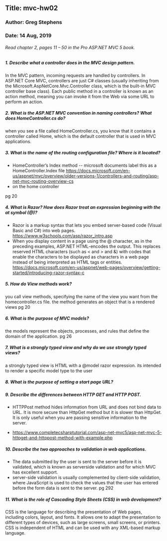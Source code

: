 ## Title: mvc-hw02
### Author: Greg Stephens
### Date: 14 Aug, 2019
###### Read chapter 2, pages 11 – 50 in the Pro ASP.NET MVC 5 book.
##### 1. Describe what a controller does in the MVC design pattern.
In the MVC pattern, incoming requests are handled by controllers. In ASP.NET Core MVC, controllers are just C# classes (usually inheriting from the Microsoft.AspNetCore.Mvc.Controller class, which is the built-in MVC controller base class). Each public method in a controller is known as an action method, meaning you can invoke it from the Web via some URL to perform an action.

##### 2. What is the ASP.NET MVC convention in naming controllers? What does HomeController.cs do?
when you see a file called HomeController.cs, you know that it contains a controller called Home, which is the default controller that is used in MVC applications.

##### 3. What is the name of the routing configuration file? Where is it located?
- HomeController’s Index method  -- microsoft documents label this as a HomeController.Index file https://docs.microsoft.com/en-us/aspnet/mvc/overview/older-versions-1/controllers-and-routing/asp-net-mvc-routing-overview-cs
- on the home controller

pg 20

##### 4. What is Razor? How does Razor treat an expression beginning with the at symbol (@)?
- Razor is a markup syntax that lets you embed server-based code (Visual Basic and C#) into web pages. https://www.w3schools.com/asp/razor_intro.asp
- When you display content in a page using the @ character, as in the preceding examples, ASP.NET HTML-encodes the output. This replaces reserved HTML characters (such as < and > and &) with codes that enable the characters to be displayed as characters in a web page instead of being interpreted as HTML tags or entities. https://docs.microsoft.com/en-us/aspnet/web-pages/overview/getting-started/introducing-razor-syntax-c

##### 5. How do View methods work?
you call view methods, specifying the name of the view you want from the homecontroller.cs file. the method generates an object that is a rendered views
pg 20

##### 6. What is the purpose of MVC models?
the models represent the objects, processes, and rules that define the domain of the application.
pg 26

##### 7. What is a strongly typed view and why do we use strongly typed views?
a strongly typed view is HTML with a @model razor expression. its intended to render a specific model type to the user

##### 8. What is the purpose of setting a start page URL?


##### 9. Describe the differences between HTTP GET and HTTP POST.
- HTTPPost method hides information from URL and does not bind data to URL. It is more secure than HttpGet method but it is slower than HttpGet. It is only useful when you are passing sensitive information to the server.

- https://www.completecsharptutorial.com/asp-net-mvc5/asp-net-mvc-5-httpget-and-httppost-method-with-example.php

##### 10. Describe the two approaches to validation in web applications.
- The data submitted by the user is sent to the server before it is validated, which is known as serverside validation and for which MVC has excellent support.
- server-side validation is usually complemented by client-side validation, where JavaScript is used to check the values that the user has entered before the form data is sent to the server.
pg 292

##### 11. What is the role of Cascading Style Sheets (CSS) in web development?
CSS is the language for describing the presentation of Web pages, including colors, layout, and fonts. It allows one to adapt the presentation to different types of devices, such as large screens, small screens, or printers. CSS is independent of HTML and can be used with any XML-based markup language. 
